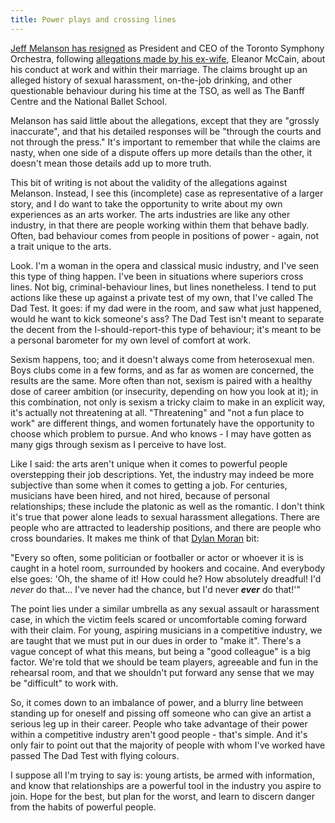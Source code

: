 ```yaml
---
title: Power plays and crossing lines 
---
```


[Jeff Melanson has resigned](http://www.theglobeandmail.com/arts/music/toronto-symphony-orchestra-president-and-ceo-jeff-melanson-resigns/article29431208/) as President and CEO of the Toronto Symphony Orchestra, following [allegations made by his ex-wife](http://www.theglobeandmail.com/news/national/mccain-and-melanson-an-arts-world-marriage-unravels/article29204852/), Eleanor McCain, about his conduct at work and within their marriage. The claims brought up an alleged history of sexual harassment, on-the-job drinking, and other questionable behaviour during his time at the TSO, as well as The Banff Centre and the National Ballet School. 

Melanson has said little about the allegations, except that they are "grossly inaccurate", and that his detailed responses will be "through the courts and not through the press." It's important to remember that while the claims are nasty, when one side of a dispute offers up more details than the other, it doesn't mean those details add up to more truth. 

This bit of writing is not about the validity of the allegations against Melanson.  Instead, I see this (incomplete) case as representative of a larger story, and I do want to take the opportunity to write about my own experiences as an arts worker. The arts industries are like any other industry, in that there are people working within them that behave badly. Often, bad behaviour comes from people in positions of power - again, not a trait unique to the arts. 

Look. I'm a woman in the opera and classical music industry, and I've seen this type of thing happen. I've been in situations where superiors cross lines. Not big, criminal-behaviour lines, but lines nonetheless. I tend to put actions like these up against a private test of my own, that I've called The Dad Test. It goes: if my dad were in the room, and saw what just happened, would he want to kick someone's ass? The Dad Test isn't meant to separate the decent from the I-should-report-this type of behaviour; it's meant to be a personal barometer for my own level of comfort at work.

Sexism happens, too; and it doesn't always come from heterosexual men. Boys clubs come in a few forms, and as far as women are concerned, the results are the same. More often than not, sexism is paired with a healthy dose of career ambition (or insecurity, depending on how you look at it); in this combination, not only is sexism a tricky claim to make in an explicit way, it's actually not threatening at all. "Threatening" and "not a fun place to work" are different things, and women fortunately have the opportunity to choose which problem to pursue. And who knows - I may have gotten as many gigs through sexism as I perceive to have lost.

Like I said: the arts aren't unique when it comes to powerful people overstepping their job descriptions. Yet, the industry may indeed be more subjective than some when it comes to getting a job. For centuries, musicians have been hired, and not hired, because of personal relationships; these include the platonic as well as the romantic. I don't think it's true that power alone leads to sexual harassment allegations. There are people who are attracted to leadership positions, and there are people who cross boundaries. It makes me think of that [Dylan Moran](https://youtu.be/lpkiIaFv5As) bit:

"Every so often, some politician or footballer or actor or whoever it is is caught in a hotel room, surrounded by hookers and cocaine. And everybody else goes: 'Oh, the shame of it! How could he? How absolutely dreadful! I'd *never* do that... I've never had the chance, but I'd never ***ever*** do that!'"

The point lies under a similar umbrella as any sexual assault or harassment case, in which the victim feels scared or uncomfortable coming forward with their claim. For young, aspiring musicians in a competitive industry, we are taught that we must put in our dues in order to "make it". There's a vague concept of what this means, but being a "good colleague" is a big factor. We're told that we should be team players, agreeable and fun in the rehearsal room, and that we shouldn't put forward any sense that we may be "difficult" to work with. 

So, it comes down to an imbalance of power, and a blurry line between standing up for oneself and pissing off someone who can give an artist a serious leg up in their career. People who take advantage of their power within a competitive industry aren't good people - that's simple. And it's only fair to point out that the majority of people with whom I've worked have passed The Dad Test with flying colours. 

I suppose all I'm trying to say is: young artists, be armed with information, and know that relationships are a powerful tool in the industry you aspire to join. Hope for the best, but plan for the worst, and learn to discern danger from the habits of powerful people.
